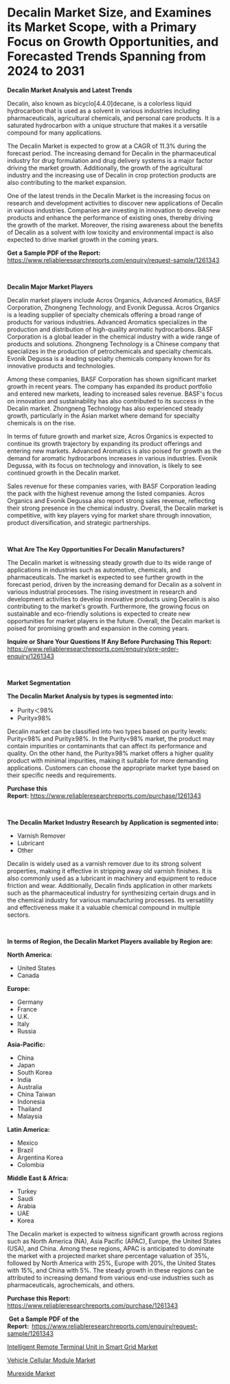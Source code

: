 <p><h1>Decalin Market Size, and Examines its Market Scope, with a Primary Focus on Growth Opportunities, and Forecasted Trends Spanning from 2024 to 2031</h1></p><p><strong>Decalin Market Analysis and Latest Trends</strong></p>
<p><p>Decalin, also known as bicyclo[4.4.0]decane, is a colorless liquid hydrocarbon that is used as a solvent in various industries including pharmaceuticals, agricultural chemicals, and personal care products. It is a saturated hydrocarbon with a unique structure that makes it a versatile compound for many applications.</p><p>The Decalin Market is expected to grow at a CAGR of 11.3% during the forecast period. The increasing demand for Decalin in the pharmaceutical industry for drug formulation and drug delivery systems is a major factor driving the market growth. Additionally, the growth of the agricultural industry and the increasing use of Decalin in crop protection products are also contributing to the market expansion.</p><p>One of the latest trends in the Decalin Market is the increasing focus on research and development activities to discover new applications of Decalin in various industries. Companies are investing in innovation to develop new products and enhance the performance of existing ones, thereby driving the growth of the market. Moreover, the rising awareness about the benefits of Decalin as a solvent with low toxicity and environmental impact is also expected to drive market growth in the coming years.</p></p>
<p><strong>Get a Sample PDF of the Report:&nbsp;</strong> <a href="https://www.reliableresearchreports.com/enquiry/request-sample/1261343">https://www.reliableresearchreports.com/enquiry/request-sample/1261343</a></p>
<p>&nbsp;</p>
<p><strong>Decalin Major Market Players</strong></p>
<p><p>Decalin market players include Acros Organics, Advanced Aromatics, BASF Corporation, Zhongneng Technology, and Evonik Degussa. Acros Organics is a leading supplier of specialty chemicals offering a broad range of products for various industries. Advanced Aromatics specializes in the production and distribution of high-quality aromatic hydrocarbons. BASF Corporation is a global leader in the chemical industry with a wide range of products and solutions. Zhongneng Technology is a Chinese company that specializes in the production of petrochemicals and specialty chemicals. Evonik Degussa is a leading specialty chemicals company known for its innovative products and technologies.</p><p>Among these companies, BASF Corporation has shown significant market growth in recent years. The company has expanded its product portfolio and entered new markets, leading to increased sales revenue. BASF's focus on innovation and sustainability has also contributed to its success in the Decalin market. Zhongneng Technology has also experienced steady growth, particularly in the Asian market where demand for specialty chemicals is on the rise.</p><p>In terms of future growth and market size, Acros Organics is expected to continue its growth trajectory by expanding its product offerings and entering new markets. Advanced Aromatics is also poised for growth as the demand for aromatic hydrocarbons increases in various industries. Evonik Degussa, with its focus on technology and innovation, is likely to see continued growth in the Decalin market.</p><p>Sales revenue for these companies varies, with BASF Corporation leading the pack with the highest revenue among the listed companies. Acros Organics and Evonik Degussa also report strong sales revenue, reflecting their strong presence in the chemical industry. Overall, the Decalin market is competitive, with key players vying for market share through innovation, product diversification, and strategic partnerships.</p></p>
<p>&nbsp;</p>
<p><strong>What Are The Key Opportunities For Decalin Manufacturers?</strong></p>
<p><p>The Decalin market is witnessing steady growth due to its wide range of applications in industries such as automotive, chemicals, and pharmaceuticals. The market is expected to see further growth in the forecast period, driven by the increasing demand for Decalin as a solvent in various industrial processes. The rising investment in research and development activities to develop innovative products using Decalin is also contributing to the market's growth. Furthermore, the growing focus on sustainable and eco-friendly solutions is expected to create new opportunities for market players in the future. Overall, the Decalin market is poised for promising growth and expansion in the coming years.</p></p>
<p><strong>Inquire or Share Your Questions If Any Before Purchasing This Report:</strong> <a href="https://www.reliableresearchreports.com/enquiry/pre-order-enquiry/1261343">https://www.reliableresearchreports.com/enquiry/pre-order-enquiry/1261343</a></p>
<p>&nbsp;</p>
<p><strong>Market Segmentation</strong></p>
<p><strong>The Decalin Market Analysis by types is segmented into:</strong></p>
<p><ul><li>Purity＜98%</li><li>Purity≥98%</li></ul></p>
<p><p>Decalin market can be classified into two types based on purity levels: Purity<98% and Purity≥98%. In the Purity<98% market, the product may contain impurities or contaminants that can affect its performance and quality. On the other hand, the Purity≥98% market offers a higher quality product with minimal impurities, making it suitable for more demanding applications. Customers can choose the appropriate market type based on their specific needs and requirements.</p></p>
<p><strong>Purchase this Report:&nbsp;</strong><a href="https://www.reliableresearchreports.com/purchase/1261343">https://www.reliableresearchreports.com/purchase/1261343</a></p>
<p>&nbsp;</p>
<p><strong>The Decalin Market Industry Research by Application is segmented into:</strong></p>
<p><ul><li>Varnish Remover</li><li>Lubricant</li><li>Other</li></ul></p>
<p><p>Decalin is widely used as a varnish remover due to its strong solvent properties, making it effective in stripping away old varnish finishes. It is also commonly used as a lubricant in machinery and equipment to reduce friction and wear. Additionally, Decalin finds application in other markets such as the pharmaceutical industry for synthesizing certain drugs and in the chemical industry for various manufacturing processes. Its versatility and effectiveness make it a valuable chemical compound in multiple sectors.</p></p>
<p>&nbsp;</p>
<p><strong>In terms of Region, the Decalin Market Players available by Region are:</strong></p>
<p>
    <p> <strong> North America: </strong>
        <ul>
            <li>United States</li>
            <li>Canada</li>
        </ul>
        </p> 
    <p> <strong> Europe: </strong>
        <ul>
            <li>Germany</li>
            <li>France</li>
            <li>U.K.</li>
            <li>Italy</li>
            <li>Russia</li>
        </ul>
        </p> 
    <p> <strong> Asia-Pacific: </strong>
        <ul>
            <li>China</li>
            <li>Japan</li>
            <li>South Korea</li>
            <li>India</li>
            <li>Australia</li>
            <li>China Taiwan</li>
            <li>Indonesia</li>
            <li>Thailand</li>
            <li>Malaysia</li>
        </ul>
        </p> 
    <p> <strong> Latin America: </strong>
        <ul>
            <li>Mexico</li>
            <li>Brazil</li>
            <li>Argentina Korea</li>
            <li>Colombia</li>
        </ul>
        </p> 
    <p> <strong> Middle East & Africa: </strong>
        <ul>
            <li>Turkey</li>
            <li>Saudi</li>
            <li>Arabia</li>
            <li>UAE</li>
            <li>Korea</li>
        </ul>
    </p>
    </p>
<p><p>The Decalin market is expected to witness significant growth across regions such as North America (NA), Asia Pacific (APAC), Europe, the United States (USA), and China. Among these regions, APAC is anticipated to dominate the market with a projected market share percentage valuation of 35%, followed by North America with 25%, Europe with 20%, the United States with 15%, and China with 5%. The steady growth in these regions can be attributed to increasing demand from various end-use industries such as pharmaceuticals, agrochemicals, and others.</p></p>
<p><strong>Purchase this Report: </strong><a href="https://www.reliableresearchreports.com/purchase/1261343">https://www.reliableresearchreports.com/purchase/1261343</a></p>
<p>&nbsp;<strong>Get a Sample PDF of the Report:&nbsp;&nbsp;</strong><a href="https://www.reliableresearchreports.com/enquiry/request-sample/1261343">https://www.reliableresearchreports.com/enquiry/request-sample/1261343</a></p>
<p><strong></strong></p>
<p><p><a href="https://view.publitas.com/reportprime-1/intelligent-remote-terminal-unit-in-smart-grid-market-research-report-provides-thorough-industry-overview-which-offers-an-in-depth-analysis-of-product-trends-and-new-market-divisions/">Intelligent Remote Terminal Unit in Smart Grid Market</a></p><p><a href="https://view.publitas.com/reportprime-1/vehicle-cellular-module-market-size-growth-and-forecast-from-2023-2030/">Vehicle Cellular Module Market</a></p><p><a href="https://github.com/kathiaseamanalvaradovlprc2h/Market-Research-Report-List-1/blob/main/murexide-market.md">Murexide Market</a></p></p>